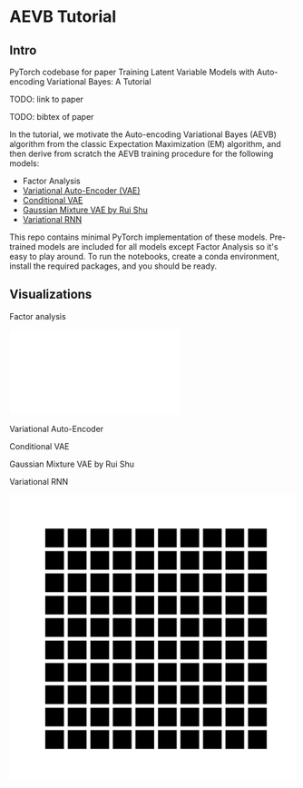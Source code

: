 # AEVB Tutorial

## Intro

PyTorch codebase for paper Training Latent Variable Models with Auto-encoding Variational Bayes: A Tutorial

TODO: link to paper

TODO: bibtex of paper

In the tutorial, we motivate the Auto-encoding Variational Bayes (AEVB) algorithm from the classic Expectation Maximization (EM) algorithm, and then derive from scratch the AEVB training procedure for the following models:

- Factor Analysis
- [Variational Auto-Encoder (VAE)](https://arxiv.org/pdf/1312.6114.pdf)
- [Conditional VAE](https://papers.nips.cc/paper/2015/file/8d55a249e6baa5c06772297520da2051-Paper.pdf)
- [Gaussian Mixture VAE by Rui Shu](http://ruishu.io/2016/12/25/gmvae/)
- [Variational RNN](https://papers.nips.cc/paper/2015/file/b618c3210e934362ac261db280128c22-Paper.pdf)

This repo contains minimal PyTorch implementation of these models. Pre-trained models are included for all models except Factor Analysis so it's easy to play around. To run the notebooks, create a conda environment, install the required packages, and you should be ready.

## Visualizations

Factor analysis

<embed src="01_factor_analysis/fa_learning_curve.pdf" type="application/pdf">

Variational Auto-Encoder



Conditional VAE



Gaussian Mixture VAE by Rui Shu



Variational RNN

<img src="05_vrnn/mnist_evolve_animate_subplots.gif">
